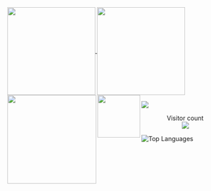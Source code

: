 <a href="#">
<img height=200 align="center" src="https://my-stats-43gk.vercel.app/api?username=RomulusMirauta&show_icons=true&theme=radical&hide=contribs,issues&show=discussions_answered&rank_icon=github&include_all_commits=true&card_width=150" />
</a>

<a href="#">
<img height=200 align="center" src="https://my-stats-43gk.vercel.app/api/top-langs/?username=RomulusMirauta&hide=html,scss,css&langs_count=8&layout=compact&theme=radical&card_width=150" />
</a>

<img align="left" height=202 src="https://github-readme-streak-stats-git-main-romuluss-projects-ad77adcc.vercel.app/?user=RomulusMirauta&theme=radical"/>

<img align="left" height=97 src="https://github-profile-trophy.vercel.app/?username=RomulusMirauta&theme=radical&no-frame=true&title=Stars,Followers,Commits&column=-1"/>

<a href=#><img src="contributions.svg"></a>


<p align="center">
  Visitor count<br>
  <img src="https://profile-counter.glitch.me/RomulusMirauta/count.svg" />
</p>





![Top Languages](https://github-readme-stats.vercel.app/api/top-langs/?username=RomulusMirauta&layout=compact&theme=dark)
